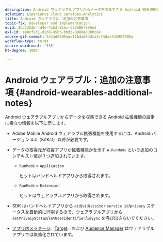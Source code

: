 ```yaml
---
description: Android ウェアラブルアプリからデータを収集できる Android 拡張機能の設定に役立つ情報を以下に示します。
solution: Experience Cloud Services,Analytics
title: Android ウェアラブル：追加の注意事項
topic-fix: Developer and implementation
uuid: 3bcf352b-4d46-4ab3-81ec-c27e86fe9be3
exl-id: ae8cf2d1-d2b0-456b-bbd3-3980e00bbc84
source-git-commit: 5434d8809aac11b4ad6dd1a3c74dae7dd98f095a
workflow-type: tm+mt
source-wordcount: '135'
ht-degree: 100%

---
```


# Android ウェアラブル：追加の注意事項 {#android-wearables-additional-notes}

Android ウェアラブルアプリからデータを収集できる Android 拡張機能の設定に役立つ情報を以下に示します。

* Adobe Mobile Android ウェアラブル拡張機能を使用するには、Android バージョン 4.4（KitKat）以降が必要です。
* データの取得元が収容アプリか拡張機能かを示す `A.RunMode` という追加のコンテキスト値が 1 つ追加されています。

   * `RunMode` = `Application`

      ヒットはハンドヘルドアプリから取得されます。

   * `RunMode` = `Extension`

      ヒットはウェアラブルアプリから取得されます。

* SDK はハンドヘルドアプリから `aid`/`vid`/`visitor` `service id`/`privacy` ステータスを自動的に同期するので、ウェアラブルアプリから `setPrivacyStatus`/`setUserIdentifier`/`idSync` を呼び出さないでください。
* [アプリ内メッセージ](/help/android/messaging-main/messaging/messaging.md)、[Target](/help/android/target-main/target.md)、および [Audience Manager](/help/android/audience-manager/audiencemgmt.md) はウェアラブルアプリでは無効化されています。
